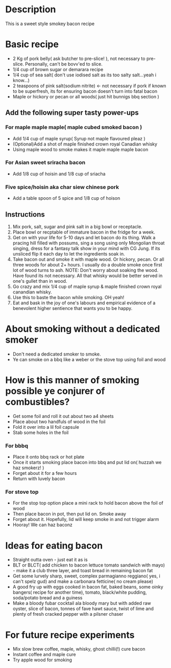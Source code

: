 # Description
This is a sweet style smokey bacon recipe

# Basic recipe
- 2 Kg of pork belly( ask butcher to pre-slice! ), not necessary to pre-slice. Personally, can't be bovv'ed to slice. 
- 1/4 cup of brown sugar or demarara recipe
- 1/4 cup of sea salt( don't use iodised salt as its too salty salt...yeah i know...)
- 2 teaspoons of pink salt(sodium nitrite) <- not necessary if pork if known to be superfresh, its for ensuring bacon doesn't turn into fatal bacon
- Maple or hickory or pecan or all woods( just hit bunnigs bbq section )

## Add the following super tasty power-ups 
### For maple maple maple( maple cubed smoked bacon )
- Add 1/4 cup of maple syrup( Syrup not maple flavoured pleaz )
- (Optional)Add a shot of maple finished crown royal Canadian whisky
- Using maple wood to smoke makes it maple maple maple bacon
### For Asian sweet sriracha bacon
- Add 1/8 cup of hoisin and 1/8 cup of sriacha
### Five spice/hoisin aka char siew chinese pork
- Add a table spoon of 5 spice and 1/8 cup of hoison

## Instructions
1. Mix pork, salt, sugar and pink salt in a big bowl or receptacle. 
2. Place bowl or recptable of immature bacon in the fridge for a week. 
3. Get on with your life for 5-10 days and let bacon do its thing. Walk a pracing hill filled with possums, sing a song using only Mongolian throat singing, dress for a fantasy talk show in your mind with CG Jung. If its unsliced flip it each day to let the ingredients soak in. 
4. Take bacon out and smoke it with maple wood. Or hickory, pecan. Or all three woods for about 2+ hours. I usually do a double smoke once first lot of wood turns to ash.
NOTE: Don't worry about soaking the wood. Have found its not necessary. All that whisky would be better served in one's gullet than in wood. 
5. Go crazy and mix 1/4 cup of maple syrup & maple finished crown royal canandian whisky. 
6. Use this to baste the bacon while smoking. OH yeah! 
7. Eat and bask in the joy of one's labours and empirical evidence of a benevolent higher sentience that wants you to be happy.  

# About smoking without a dedicated smoker
- Don't need a dedicated smoker to smoke. 
- Ye can smoke on a bbq like a weber or the stove top using foil and wood
# How is this manner of smoking possible ye conjurer of combustibles?
- Get some foil and roll it out about two a4 sheets
- Place about two handfuls of wood in the foil
- Fold it over into a lil foil capsule
- Stab some holes in the foil 
### For bbbq
- Place it onto bbq rack or hot plate 
- Once it starts smoking place bacon into bbq and put lid on( huzzah we haz smokerz! )
- Forget about it for a few hours
- Return with luvely bacon
### For stove top
- For the stop top option place a mini rack to hold bacon above the foil of wood
- Then place bacon in pot, then put lid on. Smoke away
- Forget about it. Hopefully, lid will keep smoke in and not trigger alarm
- Hooray! We can haz baconz

# Ideas for eating bacon
- Straight outta oven - just eat it as is
- BLT or BLCT( add chicken to bacon lettuce tomato sandwich with mayo) - make it a club three layer, and toast bread in remaining bacon fat
- Get some lurvely sharp, sweet, complex parmagianno reggiano( yes, i can't spelz gud) and make a carbonara fetticine( no cream please)
- A good fry up with eggs cooked in bacon fat, baked beans, some oinky bangers( recipe for another time), tomato, black/white pudding, soda/potato bread and a guiness
- Make a bloody fubar cocktail ala bloody mary but with added raw oyster, slice of bacon, tonnes of fave hawt sauce, twist of lime and plenty of fresh cracked pepper with a pilsner chaser

# For future recipe experiments
- Mix slow brew coffee, maple, whisky, ghost chilli(!) cure bacon
- Instant coffee and maple cure
- Try apple wood for smoking
